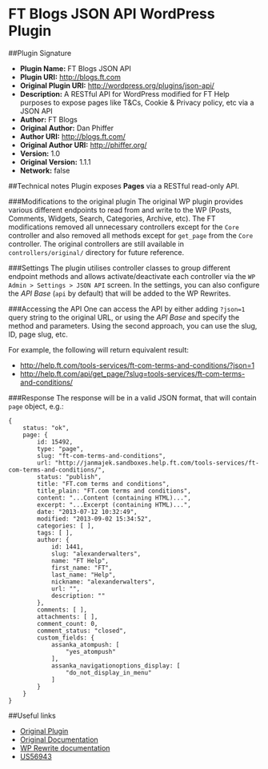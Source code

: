 FT Blogs JSON API WordPress Plugin
========

##Plugin Signature
* **Plugin Name:** FT Blogs JSON API
* **Plugin URI:** <http://blogs.ft.com>
* **Original Plugin URI:** <http://wordpress.org/plugins/json-api/>
* **Description:** A RESTful API for WordPress modified for FT Help purposes to expose pages like T&Cs, Cookie & Privacy policy, etc via a JSON API
* **Author:** FT Blogs
* **Original Author:**  Dan Phiffer
* **Author URI:** <http://blogs.ft.com/>
* **Original Author URI:** <http://phiffer.org/>
* **Version:** 1.0
* **Original Version:** 1.1.1
* **Network:** false

##Technical notes
Plugin exposes **Pages** via a RESTful read-only API.

###Modifications to the original plugin
The original WP plugin provides various different endpoints to read from and write to the WP (Posts, Comments, Widgets, Search, Categories, Archive, etc).
The FT modifications removed all unnecessary controllers except for the ```Core``` controller and also removed all methods except for ```get_page``` from the ```Core``` controller. The original controllers are still available in ```controllers/original/``` directory for future reference.

###Settings
The plugin utilises controller classes to group different endpoint methods and allows activate/deactivate each controller via the ```WP Admin > Settings > JSON API``` screen.
In the settings, you can also configure the *API Base* (```api``` by default) that will be added to the WP Rewrites.

###Accessing the API
One can access the API by either adding ```?json=1``` query string to the original URL, or using the *API Base* and specify the method and parameters. Using the second approach, you can use the slug, ID, page slug, etc.

For example, the following will return equivalent result:

* <http://help.ft.com/tools-services/ft-com-terms-and-conditions/?json=1>
* <http://help.ft.com/api/get_page/?slug=tools-services/ft-com-terms-and-conditions/>

###Response
The response will be in a valid JSON format, that will contain ```page``` object, e.g.:

    {
        status: "ok",
        page: {
            id: 15492,
            type: "page",
            slug: "ft-com-terms-and-conditions",
            url: "http://janmajek.sandboxes.help.ft.com/tools-services/ft-com-terms-and-conditions/",
            status: "publish",
            title: "FT.com terms and conditions",
            title_plain: "FT.com terms and conditions",
            content: "...Content (containing HTML)...",
            excerpt: "...Excerpt (containing HTML)...",
            date: "2013-07-12 10:32:49",
            modified: "2013-09-02 15:34:52",
            categories: [ ],
            tags: [ ],
            author: {
                id: 1441,
                slug: "alexanderwalters",
                name: "FT Help",
                first_name: "FT",
                last_name: "Help",
                nickname: "alexanderwalters",
                url: "",
                description: ""
            },
            comments: [ ],
            attachments: [ ],
            comment_count: 0,
            comment_status: "closed",
            custom_fields: {
                assanka_atompush: [
                    "yes_atompush"
                ],
                assanka_navigationoptions_display: [
                    "do_not_display_in_menu"
                ]
            }
        }
    }

##Useful links
* [Original Plugin](https://wordpress.org/plugins/json-api/)
* [Original Documentation](https://wordpress.org/plugins/json-api/other_notes/)
* [WP Rewrite documentation](http://codex.wordpress.org/Class_Reference/WP_Rewrite)
* [US56943](https://rally1.rallydev.com/#/18948172876ud/detail/userstory/21051889551)